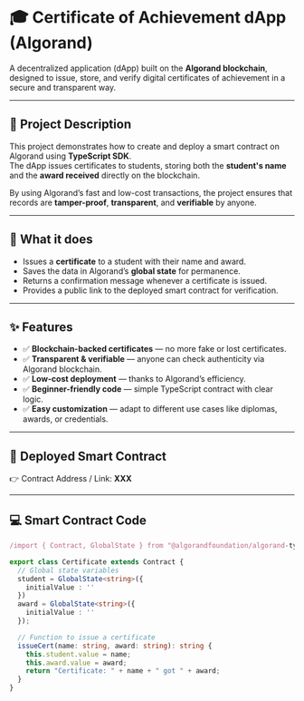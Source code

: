# 🎓 Certificate of Achievement dApp (Algorand)

A decentralized application (dApp) built on the **Algorand blockchain**, designed to issue, store, and verify digital certificates of achievement in a secure and transparent way.

---

## 📖 Project Description

This project demonstrates how to create and deploy a smart contract on Algorand using **TypeScript SDK**.  
The dApp issues certificates to students, storing both the **student's name** and the **award received** directly on the blockchain.

By using Algorand’s fast and low-cost transactions, the project ensures that records are **tamper-proof**, **transparent**, and **verifiable** by anyone.

---

## 🚀 What it does

- Issues a **certificate** to a student with their name and award.
- Saves the data in Algorand’s **global state** for permanence.
- Returns a confirmation message whenever a certificate is issued.
- Provides a public link to the deployed smart contract for verification.

---

## ✨ Features

- ✅ **Blockchain-backed certificates** — no more fake or lost certificates.  
- ✅ **Transparent & verifiable** — anyone can check authenticity via Algorand blockchain.  
- ✅ **Low-cost deployment** — thanks to Algorand’s efficiency.  
- ✅ **Beginner-friendly code** — simple TypeScript contract with clear logic.  
- ✅ **Easy customization** — adapt to different use cases like diplomas, awards, or credentials.  

---

## 🔗 Deployed Smart Contract

👉 Contract Address / Link: **XXX**

---

## 💻 Smart Contract Code

```typescript
/import { Contract, GlobalState } from "@algorandfoundation/algorand-typescript";

export class Certificate extends Contract {
  // Global state variables
  student = GlobalState<string>({
    initialValue : ''
  })
  award = GlobalState<string>({
    initialValue : ''
  });

  // Function to issue a certificate
  issueCert(name: string, award: string): string {
    this.student.value = name;
    this.award.value = award;
    return "Certificate: " + name + " got " + award;
  }
}

